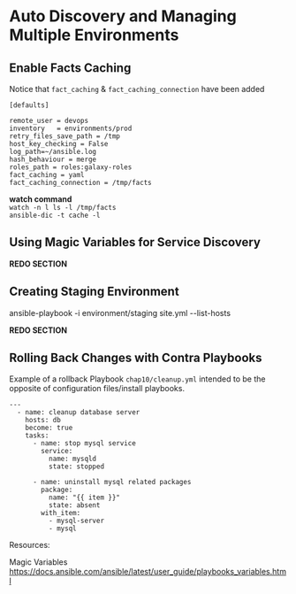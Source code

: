 # Auto Discovery and Managing Multiple Environments

## Enable Facts Caching

Notice that `fact_caching` & `fact_caching_connection` have been added  
```
[defaults]

remote_user = devops
inventory   = environments/prod
retry_files_save_path = /tmp
host_key_checking = False
log_path=~/ansible.log
hash_behaviour = merge
roles_path = roles:galaxy-roles
fact_caching = yaml
fact_caching_connection = /tmp/facts
```
**watch command**  
`watch -n l ls -l /tmp/facts`  
`ansible-dic -t cache -l`  

## Using Magic Variables for Service Discovery

**REDO SECTION**

## Creating Staging Environment

ansible-playbook -i environment/staging site.yml --list-hosts  

**REDO SECTION**  


## Rolling Back Changes with Contra Playbooks

Example of a rollback Playbook `chap10/cleanup.yml` intended to be the opposite of configuration files/install playbooks.  
```
---
  - name: cleanup database server
    hosts: db
    become: true
    tasks:
      - name: stop mysql service
        service:
          name: mysqld
          state: stopped

      - name: uninstall mysql related packages
        package:
          name: "{{ item }}"
          state: absent
        with_item:
          - mysql-server
          - mysql
```

Resources:

Magic Variables   
https://docs.ansible.com/ansible/latest/user_guide/playbooks_variables.html
